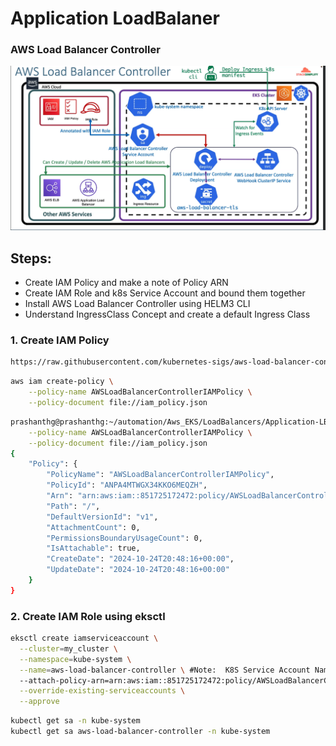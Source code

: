 # Application LoadBalaner


### AWS Load Balancer Controller
![alt text](image.png)


## Steps:

- Create IAM Policy and make a note of Policy ARN
- Create IAM Role and k8s Service Account and bound them together
- Install AWS Load Balancer Controller using HELM3 CLI
- Understand IngressClass Concept and create a default Ingress Class

### 1. Create IAM Policy
```bash
https://raw.githubusercontent.com/kubernetes-sigs/aws-load-balancer-controller/main/docs/install/iam_policy.json
```

```bash
aws iam create-policy \
    --policy-name AWSLoadBalancerControllerIAMPolicy \
    --policy-document file://iam_policy.json 
```
```bash
prashanthg@prashanthg:~/automation/Aws_EKS/LoadBalancers/Application-LB$ aws iam create-policy \
    --policy-name AWSLoadBalancerControllerIAMPolicy \
    --policy-document file://iam_policy.json  
{
    "Policy": {
        "PolicyName": "AWSLoadBalancerControllerIAMPolicy",
        "PolicyId": "ANPA4MTWGX34KKO6MEQZH",
        "Arn": "arn:aws:iam::851725172472:policy/AWSLoadBalancerControllerIAMPolicy",
        "Path": "/",
        "DefaultVersionId": "v1",
        "AttachmentCount": 0,
        "PermissionsBoundaryUsageCount": 0,
        "IsAttachable": true,
        "CreateDate": "2024-10-24T20:48:16+00:00",
        "UpdateDate": "2024-10-24T20:48:16+00:00"
    }
}
```
### 2. Create IAM Role using eksctl
```bash
eksctl create iamserviceaccount \
  --cluster=my_cluster \
  --namespace=kube-system \
  --name=aws-load-balancer-controller \ #Note:  K8S Service Account Name that need to be bound to newly created IAM Role
  --attach-policy-arn=arn:aws:iam::851725172472:policy/AWSLoadBalancerControllerIAMPolic \
  --override-existing-serviceaccounts \
  --approve
  ```
  ```bash
kubectl get sa -n kube-system
kubectl get sa aws-load-balancer-controller -n kube-system
```